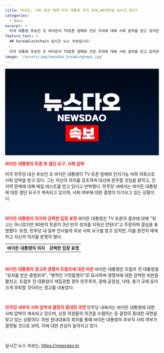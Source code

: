 ```yaml
---
title: 바이든, 사퇴 완전 배제 미국 대통령 의지 밝혀…40세처럼 보이지 않나?
categories:
  - News
excerpt: >
  미국 대통령 후보인 조 바이든이 TV토론 참패와 건강 우려에 대해 사퇴 압박을 받고 있지만, 그는 사퇴를 배제하고 대선 완주 의지를 밝힘. 바이든은 지지자들을 향해 민주당 내의 후보 사퇴 요구를 비판하고, 트럼프 전 대통령과의 비교에서 적극적으로 주장함. 그러나 민주당 내에서는 사퇴를 요구하는 목소리가 높아지고 있음. 상원 의원들의 의견 수렴과 회의를 통해 사퇴 여부가 결정될 것으로 전망됨.
feature_text: >
  ## koreablockchain 실시간 뉴스 속보입니다.

  미국 대통령 후보인 조 바이든이 TV토론 참패와 건강 우려에 대해 사퇴 압박을 받고 있지만, 그는 사퇴를 배제하고 대선 완주 의지를 밝힘. 바이든은 지지자들을 향해 민주당 내의 후보 사퇴 요구를 비판하고, 트럼프 전 대통령과의 비교에서 적극적으로 주장함. 그러나 민주당 내에서는 사퇴를 요구하는 목소리가 높아지고 있음. 상원 의원들의 의견 수렴과 회의를 통해 사퇴 여부가 결정될 것으로 전망됨.
image: '/assets/img/newsdao_breakingnews.jpg'
---
```


<p><img src="/assets/img/newsdao_breakingnews.jpg" alt="koreablockchain 속보" /></p>

<p><b><span style="color: #ee2323;">바이든 대통령의 토론 후 결단 요구, 사퇴 압박</span></b></p>

<p>미국 민주당 대선 후보인 조 바이든 대통령이 TV 토론 참패와 인지기능 저하 의혹으로 사퇴 압박을 받고 있다. 그는 자신의 의지를 강조하며 대선에 완주할 것임을 밝히고, 인지력 문제에 대해 매일 테스트를 받고 있다고 반박했다. 민주당 내에서는 바이든 대통령에 대한 결단 요구가 계속되고 있으며, 사퇴 여부에 대한 결정이 다가오고 있는 상황이다.</p>

<p data-ke-size="size16">&nbsp;</p>

<p><b><span style="color: #ee2323;">바이든 대통령의 의지와 강력한 입장 표명</span></b>
바이든 대통령은 TV 토론의 결과에 대해 "최고는 아니었지만 90분의 토론이 3년 반의 성과를 지워선 안된다"고 주장하며 결심을 표명했다. 또한, 민주당 내 일부 인사들의 후보 사퇴 요구를 받고 있지만, 이를 완전히 배제하고 자신의 의지를 분명히 했다.</p>

<table>
  <tr>
    <td style="text-align: center; height: 17px;"><b>바이든 대통령의 의지</b></td>
    <td style="text-align: center; height: 17px;"><b>강력한 입장 표명</b></td>
  </tr>
</table>

<p data-ke-size="size16">&nbsp;</p>

<p><b><span style="color: #ee2323;">바이든 대통령의 경고와 경쟁자 트럼프에 대한 비판</span></b>
바이든 대통령은 트럼프 전 대통령을 "유죄를 받은 중범죄자", "병적인 거짓말쟁이"로 묘사하며 경쟁자에 대한 강력한 비판을 펼치고, 트럼프 전 대통령이 재집권할 경우 민주주의, 경제 공정성, 낙태, 총기 규제 등이 크게 후퇴할 것이라는 경고를 내놓았다.</p>

<p data-ke-size="size16">&nbsp;</p>

<p><b><span style="color: #ee2323;">민주당 내부의 사퇴 압박과 결정의 중대한 국면</span></b>
민주당 내에서는 바이든 대통령에 대한 사퇴 압박이 계속되고 있으며, 상원 의원들의 의견을 수렴하는 등 결정의 중대한 국면을 맞고 있는 상황이다. 하원 원내대표의 회의를 통해 바이든 대통령의 후보직 사퇴 여부가 결정될 것으로 보여, 이에 대한 관심이 높아지고 있다.</p>

<p data-ke-size="size16">&nbsp;</p>
실시간 뉴스 속보는, <a href="https://newsdao.kr" rel="dofollow">https://newsdao.kr</a>


